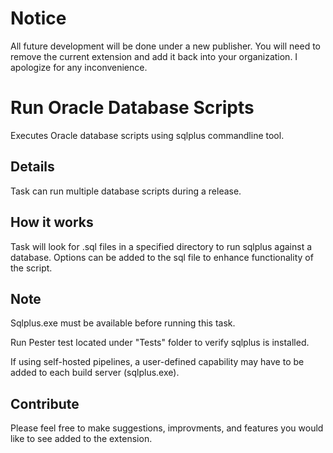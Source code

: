 # Notice 

All future development will be done under a new publisher. You will need to remove the current extension and add it back into your organization. I apologize for any inconvenience.

# Run Oracle Database Scripts

Executes Oracle database scripts using sqlplus commandline tool.

## Details

Task can run multiple database scripts during a release.

## How it works

Task will look for .sql files in a specified directory to run sqlplus against a database. Options can be added to the sql file to enhance functionality of the script.

## Note

Sqlplus.exe must be available before running this task.

Run Pester test located under "Tests" folder to verify sqlplus is installed.

If using self-hosted pipelines, a user-defined capability may have to be added to each build server (sqlplus.exe).

## Contribute 

Please feel free to make suggestions, improvments, and features you would like to see added to the extension.
